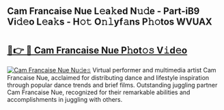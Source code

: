 ## Cam Francaise Nue L𝚎a𝚔ed N𝚞𝚍e - Part-iB9 Vi𝚍𝚎o L𝚎a𝚔s - H𝚘𝚝 O𝚗𝚕yf𝚊ns P𝚑𝚘tos WVUAX

# <h2><a href="http://kfdnzxi.oniu.top/?m=Cam+Francaise+Nue">🔗👉 🔴 Cam Francaise Nue P𝚑ot𝚘𝚜 V𝚒d𝚎o</a></h2>

[![Cam Francaise Nue Nu𝚍e𝚜](https://i.imgur.com/0qMVB7G.gif)](http://kfdnzxi.oniu.top/?m=Cam+Francaise+Nue)
Virtual performer and multimedia artist Cam Francaise Nue, acclaimed for distributing dance and lifestyle inspiration through popular dance trends and brief films. Outstanding juggling partner Cam Francaise Nue, recognized for their remarkable abilities and accomplishments in juggling with others.  
